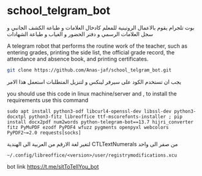 # school_telgram_bot

بوت تلجرام يقوم بالاعمال الروتينية للمعلم كادخال العلامات و طباعة الكشف الجانبي و سجل العلامات الرسمي و دفتر الحضور و الغياب و طباعة الشهادات


A telegram robot that performs the routine work of the teacher, such as entering grades, printing the side list, the official grade record, the attendance and absence book, and printing certificates.

```sh
git clone https://github.com/Anas-jaf/school_telgram_bot.git
```

يجب ان تستخدم الكود على سيرفر لينكس و لتنزيل المتطلبات استعمل هذا الامر

you should use this code in linux machine/server and , to install the requirements use this command 

`sudo apt install python3-odf libcurl4-openssl-dev libssl-dev python3-docxtpl python3-fitz libreoffice ttf-mscorefonts-installer ; pip install docx2pdf num2words python-telegram-bot==13.7 hijri_converter fitz PyMuPDF ezodf PyPDF4 wfuzz pygments openpyxl webcolors PyPDF2~=2.0 requests[socks]`

لتغير لغة الارقم من العربية الى الهندية CTLTextNumerals من صفر الى واحد
```
~/.config/libreoffice/<version>/user/registrymodifications.xcu
```

bot link 
https://t.me/sitToTellYou_bot
